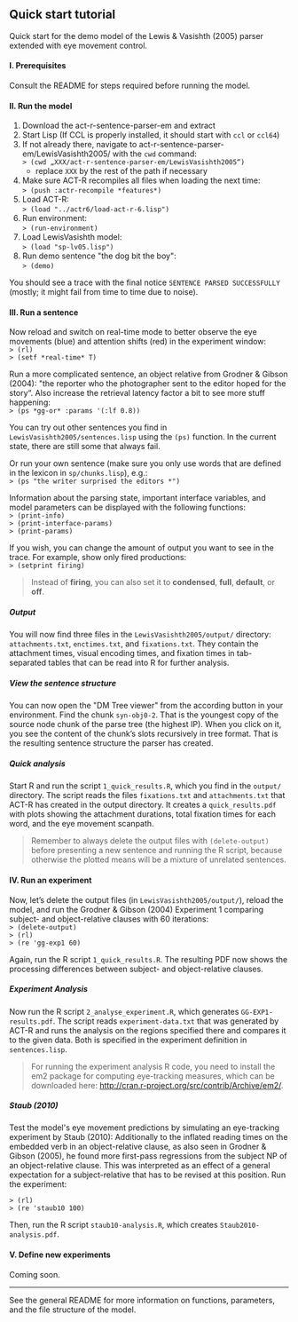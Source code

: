 ## Quick start tutorial

Quick start for the demo model of the Lewis & Vasishth (2005) parser extended with eye movement control.

#### I. Prerequisites
Consult the README for steps required before running the model.


#### II. Run the model

 1. Download the act-r-sentence-parser-em and extract
 2. Start Lisp (If CCL is properly installed, it should start with `ccl` or `ccl64`)
 3. If not already there, navigate to act-r-sentence-parser-em/LewisVasishth2005/ with the `cwd` command:  
   `> (cwd „XXX/act-r-sentence-parser-em/LewisVasishth2005“)`
    - replace `XXX` by the rest of the path if necessary
 4. Make sure ACT-R recompiles all files when loading the next time:  
   `> (push :actr-recompile *features*)`  
 5. Load ACT-R:  
   `> (load "../actr6/load-act-r-6.lisp")`  
 6. Run environment:  
   `> (run-environment)`  
 7. Load LewisVasishth model:  
   `> (load "sp-lv05.lisp")`  
 8. Run demo sentence "the dog bit the boy":  
   `> (demo)`  

You should see a trace with the final notice `SENTENCE PARSED SUCCESSFULLY` (mostly; it might fail from time to time due to noise).


#### III. Run a sentence
Now reload and switch on real-time mode to better observe the eye movements (blue) and attention shifts (red) in the experiment window:  
`> (rl)`  
`> (setf *real-time* T)`  

Run a more complicated sentence, an object relative from Grodner & Gibson (2004): "the reporter who the photographer sent to the editor hoped for the story“. Also increase the retrieval latency factor a bit to see more stuff happening:  
`> (ps *gg-or* :params '(:lf 0.8))` 

You can try out other sentences you find in `LewisVasishth2005/sentences.lisp` using the `(ps)` function. In the current state, there are still some that always fail. 

Or run your own sentence (make sure you only use words that are defined in the lexicon in `sp/chunks.lisp`), e.g.:  
`> (ps "the writer surprised the editors *")`  

Information about the parsing state, important interface variables, and model parameters can be displayed with the following functions:  
`> (print-info)`  
`> (print-interface-params)`  
`> (print-params)`  

If you wish, you can change the amount of output you want to see in the trace. For example, show only fired productions:  
`> (setprint firing)`  
> Instead of **firing**, you can also set it to **condensed**, **full**, **default**, or **off**.


##### Output
You will now find three files in the `LewisVasishth2005/output/` directory:
`attachments.txt`, `enctimes.txt`, and `fixations.txt`. 
They contain the attachment times, visual encoding times, and fixation times in tab-separated tables that can be read into R for further analysis.  

##### View the sentence structure
You can now open the "DM Tree viewer" from the according button in your environment. Find the chunk `syn-obj0-2`. That is the youngest copy of the source node chunk of the parse tree (the highest IP). When you click on it, you see the content of the chunk’s slots recursively in tree format. That is the resulting sentence structure the parser has created.

##### Quick analysis
Start R and run the script `1_quick_results.R`, which you find in the `output/` directory.
The script reads the files `fixations.txt` and `attachments.txt` that ACT-R has created in the output directory. It creates a `quick_results.pdf` with plots showing the attachment durations, total fixation times for each word, and the eye movement scanpath.

> Remember to always delete the output files with `(delete-output)` before presenting a new sentence and running the R script, because otherwise the plotted means will be a mixture of unrelated sentences.


#### IV. Run an experiment
Now, let’s delete the output files (in `LewisVasishth2005/output/`), reload the model, and run the Grodner & Gibson (2004) Experiment 1 comparing subject- and object-relative clauses with 60 iterations:  
`> (delete-output)`  
`> (rl)`  
`> (re 'gg-exp1 60)`  

Again, run the R script `1_quick_results.R`. The resulting PDF now shows the processing differences between subject- and object-relative clauses.


##### Experiment Analysis
Now run the R script `2_analyse_experiment.R`, which generates `GG-EXP1-results.pdf`.
The script reads `experiment-data.txt` that was generated by ACT-R and runs the analysis on the regions specified there and compares it to the given data. Both is specified in the experiment definition in `sentences.lisp`.

> For running the experiment analysis R code, you need to install the em2 package for computing eye-tracking measures, which can be downloaded here: http://cran.r-project.org/src/contrib/Archive/em2/.

##### Staub (2010)
Test the model's eye movement predictions by simulating an eye-tracking experiment by Staub (2010): Additionally to the inflated reading times on the embedded verb in an object-relative clause, as also seen in Grodner & Gibson (2005), he found more first-pass regressions from the subject NP of an object-relative clause. This was interpreted as an effect of a general expectation for a subject-relative that has to be revised at this position. Run the experiment:

`> (rl)`  
`> (re 'staub10 100)`  

Then, run the R script `staub10-analysis.R`, which creates `Staub2010-analysis.pdf`.


#### V. Define new experiments
Coming soon.


---

See the general README for more information on functions, parameters, and the file structure of the model.







 


